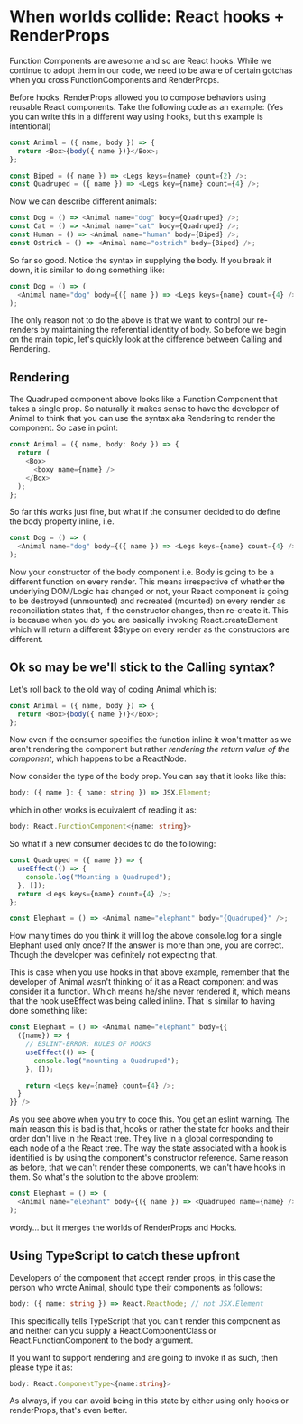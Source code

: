 # When worlds collide: React hooks + RenderProps

Function Components are awesome and so are React hooks. While we continue to adopt them in our code, we need to be aware of certain gotchas when you cross FunctionComponents and RenderProps.

Before hooks, RenderProps allowed you to compose behaviors using reusable React components. Take the following code as an example: (Yes you can write this in a different way using hooks, but this example is intentional)

```ts
const Animal = ({ name, body }) => {
  return <Box>{body({ name })}</Box>;
};

const Biped = ({ name }) => <Legs keys={name} count={2} />;
const Quadruped = ({ name }) => <Legs key={name} count={4} />;
```

Now we can describe different animals:

```ts
const Dog = () => <Animal name="dog" body={Quadruped} />;
const Cat = () => <Animal name="cat" body={Quadruped} />;
const Human = () => <Animal name="human" body={Biped} />;
const Ostrich = () => <Animal name="ostrich" body={Biped} />;
```

So far so good. Notice the syntax in supplying the body. If you break it down, it is similar to doing something like:

```ts
const Dog = () => (
  <Animal name="dog" body={({ name }) => <Legs keys={name} count={4} />} />
);
```

The only reason not to do the above is that we want to control our re-renders by maintaining the referential identity of body. So before we begin on the main topic, let's quickly look at the difference between Calling and Rendering.

## Rendering

The Quadruped component above looks like a Function Component that takes a single prop. So naturally it makes sense to have the developer of Animal to think that you can use the <Component /> syntax aka Rendering to render the component. So case in point:

```ts
const Animal = ({ name, body: Body }) => {
  return (
    <Box>
      <boxy name={name} />
    </Box>
  );
};
```

So far this works just fine, but what if the consumer decided to do define the body property inline, i.e.

```ts
const Dog = () => (
  <Animal name="dog" body={({ name }) => <Legs keys={name} count={4} />} />
);
```

Now your constructor of the body component i.e. Body is going to be a different function on every render. This means irrespective of whether the underlying DOM/Logic has changed or not, your React component is going to be destroyed (unmounted) and recreated (mounted) on every render as reconciliation states that, if the constructor changes, then re-create it. This is because when you do <Body /> you are basically invoking React.createElement which will return a different \$\$type on every render as the constructors are different.

## Ok so may be we'll stick to the Calling syntax?

Let's roll back to the old way of coding Animal which is:

```ts
const Animal = ({ name, body }) => {
  return <Box>{body({ name })}</Box>;
};
```

Now even if the consumer specifies the function inline it won't matter as we aren't rendering the component but rather _rendering the return value of the component_, which happens to be a ReactNode.

Now consider the type of the body prop. You can say that it looks like this:

```ts
body: ({ name }: { name: string }) => JSX.Element;
```

which in other works is equivalent of reading it as:

```ts
body: React.FunctionComponent<{name: string}>
```

So what if a new consumer decides to do the following:

```ts
const Quadruped = ({ name }) => {
  useEffect(() => {
    console.log("Mounting a Quadruped");
  }, []);
  return <Legs keys={name} count={4} />;
};

const Elephant = () => <Animal name="elephant" body="{Quadruped}" />;
```

How many times do you think it will log the above console.log for a single Elephant used only once? If the answer is more than one, you are correct. Though the developer was definitely not expecting that.

This is case when you use hooks in that above example, remember that the developer of Animal wasn't thinking of it as a React component and was consider it a function. Which means he/she never rendered it, which means that the hook useEffect was being called inline. That is similar to having done something like:

```ts
const Elephant = () => <Animal name="elephant" body={{
  ({name}) => {
    // ESLINT-ERROR: RULES OF HOOKS
    useEffect(() => {
      console.log("mounting a Quadruped");
    }, []);

    return <Legs key={name} count={4} />;
  }
}} />
```

As you see above when you try to code this. You get an eslint warning. The main reason this is bad is that, hooks or rather the state for hooks and their order don't live in the React tree. They live in a global corresponding to each node of a the React tree. The way the state associated with a hook is identified is by using the component's constructor reference. Same reason as before, that we can't render these components, we can't have hooks in them. So what's the solution to the above problem:

```ts
const Elephant = () => (
  <Animal name="elephant" body={({ name }) => <Quadruped name={name} />} />
);
```

wordy... but it merges the worlds of RenderProps and Hooks.

## Using TypeScript to catch these upfront

Developers of the component that accept render props, in this case the person who wrote Animal, should type their components as follows:

```ts
body: ({ name: string }) => React.ReactNode; // not JSX.Element
```

This specifically tells TypeScript that you can't render this component as <body /> and neither can you supply a React.ComponentClass or React.FunctionComponent to the body argument.

If you want to support rendering and are going to invoke it as such, then please type it as:

```ts
body: React.ComponentType<{name:string}>
```

As always, if you can avoid being in this state by either using only hooks or renderProps, that's even better.
